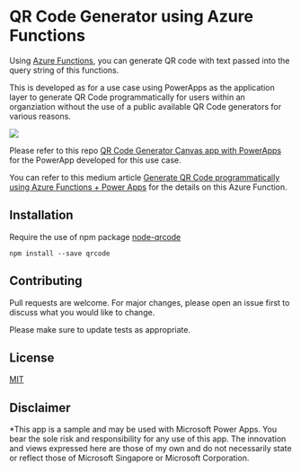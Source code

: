 # QR Code Generator using Azure Functions
Using [Azure Functions](https://docs.microsoft.com/en-us/azure/azure-functions/), you can generate QR code with text passed into the query string of this functions. 

This is developed as for a use case using PowerApps as the application layer to generate QR Code programmatically for users within an organziation without the use of a public available QR Code generators for various reasons. 

![](https://media.giphy.com/media/ltABm7cRTJz5pqqvsb/giphy.gif)

Please refer to this repo [QR Code Generator Canvas app with PowerApps](https://github.com/jenzushsu/qrcode-generator-powerapps) for the PowerApp developed for this use case.

You can refer to this medium article [Generate QR Code programmatically using Azure Functions + Power Apps](https://medium.com/@jenzushsu/generate-qr-code-programmatically-using-azure-functions-power-apps-d0e545c0a5d3) for the details on this Azure Function.

## Installation
Require the use of npm package [node-qrcode](https://www.npmjs.com/package/qrcode)

```npm install --save qrcode```

## Contributing
Pull requests are welcome. For major changes, please open an issue first to discuss what you would like to change.

Please make sure to update tests as appropriate.

## License
[MIT](https://choosealicense.com/licenses/mit/)

## Disclaimer
*This app is a sample and may be used with Microsoft Power Apps. You bear the sole risk and responsibility for any use of this app. The innovation and views expressed here are those of my own and do not necessarily state or reflect those of Microsoft Singapore or Microsoft Corporation.
